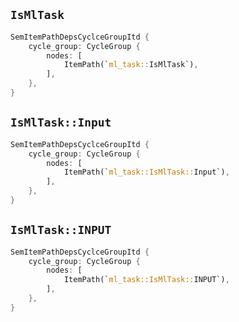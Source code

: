 ## `IsMlTask`

```rust
SemItemPathDepsCyclceGroupItd {
    cycle_group: CycleGroup {
        nodes: [
            ItemPath(`ml_task::IsMlTask`),
        ],
    },
}
```

## `IsMlTask::Input`

```rust
SemItemPathDepsCyclceGroupItd {
    cycle_group: CycleGroup {
        nodes: [
            ItemPath(`ml_task::IsMlTask::Input`),
        ],
    },
}
```

## `IsMlTask::INPUT`

```rust
SemItemPathDepsCyclceGroupItd {
    cycle_group: CycleGroup {
        nodes: [
            ItemPath(`ml_task::IsMlTask::INPUT`),
        ],
    },
}
```
